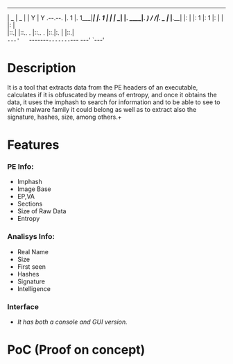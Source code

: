  _______ _______ _______ ___ ___ ___ ___       
|   _   |   _   |       |   Y   |   Y   .--.--.
|.  1   |.  1___|___|   |.  1   |   |   |_   _|
|.  ____|.  __)_ /  ___/|.  _   |____   |__.__|
|:  |   |:  1   |:  1  \|:  |   |   |:  |      
|::.|   |::.. . |::.. . |::.|:. |   |::.|      
`---'   `-------`-------`--- ---'   `---'      
                                               

# Description
It is a tool that extracts data from the PE headers of an executable, calculates if it is obfuscated by means of entropy, and once it obtains the data, it uses the imphash to search for information and to be able to see to which malware family it could belong as well as to extract also the signature, hashes, size, among others.+

# Features

### PE Info:
- Imphash
- Image Base
- EP,VA
- Sections
- Size of Raw Data
- Entropy

### Analisys Info:
- Real Name
- Size
- First seen
- Hashes
- Signature
- Intelligence

### Interface
- *It has both a console and GUI version.*

# PoC (Proof on concept)
